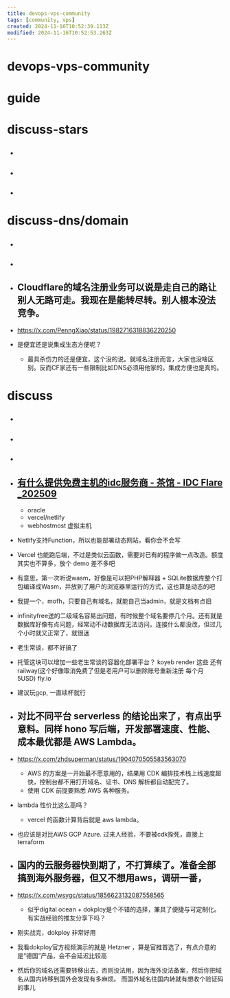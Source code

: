 ```yaml
---
title: devops-vps-community
tags: [community, vps]
created: 2024-11-16T10:52:39.113Z
modified: 2024-11-16T10:52:53.263Z
---
```


# devops-vps-community

# guide

# discuss-stars
- ## 

- ## 

- ## 
# discuss-dns/domain
- ## 

- ## 

- ## Cloudflare的域名注册业务可以说是走自己的路让别人无路可走。我现在是能转尽转。别人根本没法竞争。
- https://x.com/PenngXiao/status/1982716318836220250
- 是便宜还是说集成生态方便呢？
  - 最具杀伤力的还是便宜，这个没的说。就域名注册而言，大家也没啥区别。反而CF家还有一些限制比如DNS必须用他家的。集成方便也是真的。

# discuss
- ## 

- ## 

- ## 

- ## [有什么提供免费主机的idc服务商 - 茶馆 - IDC Flare _202509](https://idcflare.com/t/topic/5602)
  - oracle
  - vercel/netlify
  - webhostmost 虚拟主机

- Netlify支持Function，所以也能部署动态网站，看你会不会写
- Vercel 也能跑后端，不过是类似云函数，需要对已有的程序做一点改造。额度其实也不算多，放个 demo 差不多吧

- 有意思，第一次听说wasm，好像是可以把PHP解释器 + SQLite数据库整个打包编译成Wasm，并放到了用户的浏览器里运行的方式，这也算是动态的吧

- 我提一个，mofh，只要自己有域名，就能自己当admin，就是文档有点旧
- infinityfree送的二级域名容易出问题，有时候整个域名要停几个月。还有就是数据库好像有点问题，经常动不动数据库无法访问，连接什么都没改，但过几个小时就又正常了，就很迷 

- 老生常谈，都不好搞了

- 托管这块可以增加一些老生常谈的容器化部署平台？ koyeb render 这些 还有railway(这个好像取消免费了但是老用户可以删除账号重新注册 每个月 5USD) fly.io

- 建议玩gcp, 一直续杯就行

- ## 对比不同平台 serverless 的结论出来了，有点出乎意料。同样 hono 写后端，开发部署速度、性能、成本最优都是 AWS Lambda。
- https://x.com/zhdsuperman/status/1904070505583563070
  - AWS 的方案是一开始最不愿意用的，结果用 CDK 编排技术栈上线速度超快，控制台都不用打开域名、证书、DNS 解析都自动配完了。
  - 使用 CDK 前提要熟悉 AWS 各种服务。

- lambda 性价比这么高吗？
  - vercel 的函数计算背后就是 aws lambda。

- 也应该是对比AWS GCP Azure. 过来人经验，不要被cdk拴死，直接上terraform

- ## 国内的云服务器快到期了，不打算续了。准备全部搞到海外服务器，但又不想用aws，调研一番，
- https://x.com/wsygc/status/1856623132087558565
  - 似乎digital ocean + dokploy是个不错的选择，兼具了便捷与可定制化。 有实战经验的推友分享下吗？
- 刚实战完，dokploy 非常好用
- 我看dokploy官方视频演示的就是 Hetzner ，算是官推首选了，有点介意的是“德国”产品，会不会延迟比较高

- 然后你的域名还需要转移出去，否则没法用，因为海外没法备案，然后你把域名从国内转移到国外会发现有多麻烦。 而国外域名往国内转就有想收个验证码的事儿
